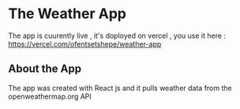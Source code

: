 # The Weather App

The app is cuurently live , it's doployed on vercel , you  use it here : https://vercel.com/ofentsetshepe/weather-app

## About the App
The app was created with React js and it pulls weather data from the openweathermap.org API

